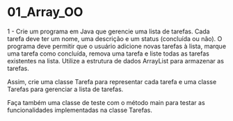 # 01_Array_OO

1 -  Crie um programa em Java que gerencie uma lista de tarefas. Cada tarefa deve ter um nome, uma descrição e um status (concluída ou não). O programa deve permitir que o usuário adicione novas tarefas à lista, marque uma tarefa como concluída, remova uma tarefa e liste todas as tarefas existentes na lista. Utilize a estrutura de dados ArrayList para armazenar as tarefas.

  Assim, crie uma classe Tarefa para representar cada tarefa e uma classe Tarefas para gerenciar a lista de tarefas. 

 Faça também uma classe de teste com o método main para testar as funcionalidades implementadas na classe Tarefas.
